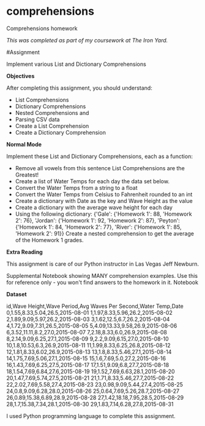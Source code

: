 # comprehensions
Comprehensions homework

_This was completed as part of my coursework at The Iron Yard._

#Assignment

Implement various List and Dictionary Comprehensions

**Objectives**

After completing this assignment, you should understand:
- List Comprehensions
- Dictionary Comprehensions
- Nested Comprehensions and
- Parsing CSV data
- Create a List Comprehension
- Create a Dictionary Comprehension

**Normal Mode**

Implement these List and Dictionary Comprehensions, each as a function:
- Remove all vowels from this sentence List Comprehensions are the Greatest!
- Create a list of Water Temps for each day the data set below.
- Convert the Water Temps from a string to a float
- Convert the Water Temps from Celsius to Fahrenheit rounded to an int
- Create a dictionary with Date as the key and Wave Height as the value
- Create a dictionary with the average wave height for each day
- Using the following dictionary: {'Gale': {'Homework 1': 88, 'Homework 2': 76}, 'Jordan': {'Homework 1': 92, 'Homework 2': 87}, 'Peyton': {'Homework 1': 84, 'Homework 2': 77}, 'River': {'Homework 1': 85, 'Homework 2': 91}} Create a nested comprehension to get the average of the Homework 1 grades.

**Extra Reading**

This assignment is care of our Python instructor in Las Vegas Jeff Newburn.

Supplemental Notebook showing MANY comprehension examples. Use this for reference only - you won't find answers to the homework in it. Notebook

**Dataset**

id,Wave Height,Wave Period,Avg Waves Per Second,Water Temp,Date
0,1.55,8.33,5.04,26.5,2015-08-01
1,1.97,8.33,5.96,26.2,2015-08-02
2,1.89,9.09,5.97,26.2,2015-08-03
3,1.62,12.5,6.7,26.2,2015-08-04
4,1.72,9.09,7.31,26.5,2015-08-05
5,4.09,13.33,9.58,26.9,2015-08-06
6,3.52,11.11,8.2,27.0,2015-08-07
7,2.18,8.33,6.0,26.9,2015-08-08
8,2.14,9.09,6.25,27.1,2015-08-09
9,2.2,9.09,6.15,27.0,2015-08-10
10,1.8,10.53,6.3,26.9,2015-08-11
11,1.99,8.33,6.25,26.8,2015-08-12
12,1.81,8.33,6.02,26.9,2015-08-13
13,1.8,8.33,5.46,27.1,2015-08-14
14,1.75,7.69,5.06,27.1,2015-08-15
15,1.6,7.69,5.0,27.2,2015-08-16
16,1.43,7.69,6.25,27.5,2015-08-17
17,1.51,9.09,6.8,27.7,2015-08-18
18,1.54,7.69,6.84,27.6,2015-08-19
19,1.52,7.69,6.63,28.1,2015-08-20
20,1.47,7.69,5.74,27.5,2015-08-21
21,1.71,8.33,5.46,27.7,2015-08-22
22,2.02,7.69,5.58,27.4,2015-08-23
23,0.98,9.09,5.44,27.4,2015-08-25
24,0.8,9.09,6.28,28.0,2015-08-26
25,0.64,7.69,5.26,28.7,2015-08-27
26,0.89,15.38,6.89,28.9,2015-08-28
27,1.42,18.18,7.95,28.5,2015-08-29
28,1.7,15.38,7.34,28.1,2015-08-30
29,1.83,7.14,6.28,27.8,2015-08-31

I used Python programming language to complete this assignment.
